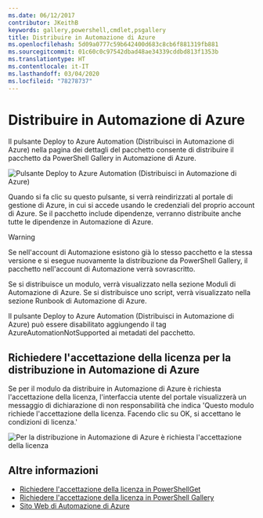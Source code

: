 ```yaml
---
ms.date: 06/12/2017
contributor: JKeithB
keywords: gallery,powershell,cmdlet,psgallery
title: Distribuire in Automazione di Azure
ms.openlocfilehash: 5d09a0777c59b642400d683c8cb6f881319fb881
ms.sourcegitcommit: 01c60c0c97542dbad48ae34339cddbd813f1353b
ms.translationtype: HT
ms.contentlocale: it-IT
ms.lasthandoff: 03/04/2020
ms.locfileid: "78278737"
---
```

# <a name="deploy-to-azure-automation"></a>Distribuire in Automazione di Azure

Il pulsante Deploy to Azure Automation (Distribuisci in Automazione di Azure) nella pagina dei dettagli del pacchetto consente di distribuire il pacchetto da PowerShell Gallery in Automazione di Azure.

![Pulsante Deploy to Azure Automation (Distribuisci in Automazione di Azure)](media/deploy-to-azure-automation/DeployToAzureAutomationButton.png)

Quando si fa clic su questo pulsante, si verrà reindirizzati al portale di gestione di Azure, in cui si accede usando le credenziali del proprio account di Azure.
Se il pacchetto include dipendenze, verranno distribuite anche tutte le dipendenze in Automazione di Azure.

> [!WARNING]
> Se nell'account di Automazione esistono già lo stesso pacchetto e la stessa versione e si esegue nuovamente la distribuzione da PowerShell Gallery, il pacchetto nell'account di Automazione verrà sovrascritto.

Se si distribuisce un modulo, verrà visualizzato nella sezione Moduli di Automazione di Azure.  Se si distribuisce uno script, verrà visualizzato nella sezione Runbook di Automazione di Azure.

Il pulsante Deploy to Azure Automation (Distribuisci in Automazione di Azure) può essere disabilitato aggiungendo il tag AzureAutomationNotSupported ai metadati del pacchetto.

## <a name="require-license-acceptance-on-deploy-to-azure-automation"></a>Richiedere l'accettazione della licenza per la distribuzione in Automazione di Azure

Se per il modulo da distribuire in Automazione di Azure è richiesta l'accettazione della licenza, l'interfaccia utente del portale visualizzerà un messaggio di dichiarazione di non responsabilità che indica 'Questo modulo richiede l'accettazione della licenza. Facendo clic su OK, si accettano le condizioni di licenza.'

![Per la distribuzione in Automazione di Azure è richiesta l'accettazione della licenza](media/deploy-to-azure-automation/DeployToAzureAutomationRequireLicenseAcceptanceDisclaimer.png)

## <a name="more-details"></a>Altre informazioni

- [Richiedere l'accettazione della licenza in PowerShellGet](../../concepts/module-license-acceptance.md)
- [Richiedere l'accettazione della licenza in PowerShell Gallery](packages-that-require-license-acceptance.md)
- [Sito Web di Automazione di Azure](https://azure.microsoft.com/services/automation/)
